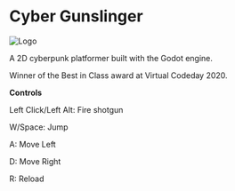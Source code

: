 # Cyber Gunslinger

![Logo](https://github.com/JamesDSource/Codeday-December-2020-Game/blob/main/Logo/CyberGunslinger.png?raw=true)

A 2D cyberpunk platformer built with the Godot engine.

Winner of the Best in Class award at Virtual Codeday 2020.

**Controls**

Left Click/Left Alt: Fire shotgun

W/Space: Jump

A: Move Left

D: Move Right

R: Reload
